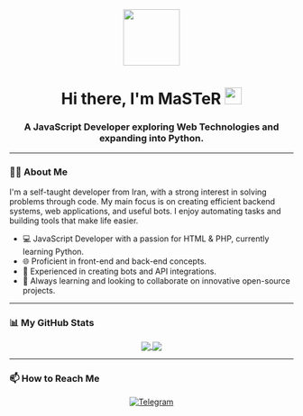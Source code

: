<div id="header" align="center">
  <img src="https://media.giphy.com/media/M9gbBd9hDxicMX1sbt/giphy.gif" width="100"/>
  <h1>
    Hi there, I'm MaSTeR
    <img src="https://emojis.slackmojis.com/emojis/images/1531849430/4246/blob-sunglasses.gif?1531849430" width="30"/>
  </h1>
  <h3>A JavaScript Developer exploring Web Technologies and expanding into Python.</h3>
</div>

---

### 👨‍💻 About Me

I'm a self-taught developer from Iran, with a strong interest in solving problems through code. My main focus is on creating efficient backend systems, web applications, and useful bots. I enjoy automating tasks and building tools that make life easier.

- 💻 JavaScript Developer with a passion for HTML & PHP, currently learning Python.
- 🌐 Proficient in front-end and back-end concepts.
- 🤖 Experienced in creating bots and API integrations.
- 🚀 Always learning and looking to collaborate on innovative open-source projects.

---

### 📊 My GitHub Stats

<p align="center">
  <a href="https://github.com/anuraghazra/github-readme-stats">
    <img align="center" src="https://github-readme-stats.vercel.app/api?username=iaMaST3R&show_icons=true&theme=tokyonight&hide_border=true" />
  </a>
  <a href="https://github.com/anuraghazra/github-readme-stats">
    <img align="center" src="https://github-readme-stats.vercel.app/api/top-langs/?username=iaMaST3R&layout=compact&theme=tokyonight&hide_border=true" />
  </a>
</p>

---

### 📫 How to Reach Me

<p align="center">
  <a href="https://t.me/iaMaSTeRDev">
    <img src="https://img.shields.io/badge/Telegram-2CA5E0?style=for-the-badge&logo=telegram&logoColor=white" alt="Telegram"/>
  </a>
</p>
